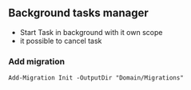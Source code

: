 ## Background tasks manager
* Start Task in background with it own scope
* it possible to cancel task

### Add migration
```
Add-Migration Init -OutputDir "Domain/Migrations"
```